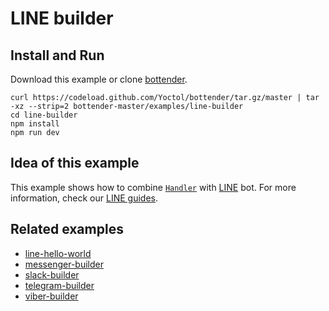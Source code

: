 # LINE builder

## Install and Run

Download this example or clone [bottender](https://github.com/Yoctol/bottender).

```
curl https://codeload.github.com/Yoctol/bottender/tar.gz/master | tar -xz --strip=2 bottender-master/examples/line-builder
cd line-builder
npm install
npm run dev
```

## Idea of this example

This example shows how to combine
[`Handler`](https://bottender.js.org/docs/APIReference-Handler) with
[LINE](https://line.me/) bot. For more information, check our
[LINE guides](https://bottender.js.org/docs/Platforms-LINE).

## Related examples

* [line-hello-world](../line-hello-world)
* [messenger-builder](../messenger-builder)
* [slack-builder](../slack-builder)
* [telegram-builder](../telegram-builder)
* [viber-builder](../viber-builder)
